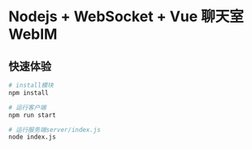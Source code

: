 # Nodejs + WebSocket + Vue 聊天室WebIM

## 快速体验

``` bash
# install模块
npm install

# 运行客户端
npm run start

# 运行服务端server/index.js
node index.js
```
